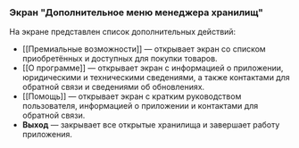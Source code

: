 ### Экран "Дополнительное меню менеджера хранилищ"

На экране представлен список дополнительных действий:

- [[Премиальные возможности]] — открывает экран со списком приобретённых и доступных для покупки товаров.
- [[О программе]] — открывает экран с информацией о приложении, юридическими и техническими сведениями, а также контактами для обратной связи и сведениями об обновлениях.
- [[Помощь]] — открывает экран с кратким руководством пользователя, информацией о приложении и контактами для обратной связи.
- **Выход** — закрывает все открытые хранилища и завершает работу приложения.